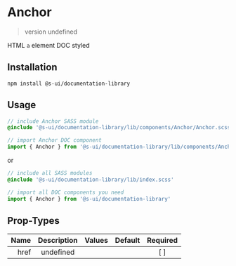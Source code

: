 # Anchor
> version undefined

HTML `a` element DOC styled

## Installation
`npm install @s-ui/documentation-library`

## Usage
```scss
// include Anchor SASS module
@include '@s-ui/documentation-library/lib/components/Anchor/Anchor.scss'
```

```js
// import Anchor DOC component
import { Anchor } from '@s-ui/documentation-library/lib/components/Anchor/Anchor.js'
```

or

```scss
// include all SASS modules
@include '@s-ui/documentation-library/lib/index.scss'
```

```js
// import all DOC components you need
import { Anchor } from '@s-ui/documentation-library'
```

## Prop-Types

| Name | Description | Values  | Default | Required |
| ---: |:---:| ---:| ---: |:---: |
| href | undefined | | |  [ ]  |
